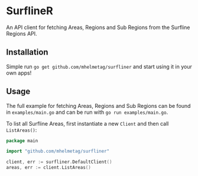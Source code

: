 # SurflineR

An API client for fetching Areas, Regions and Sub Regions from the Surfline Regions API.

## Installation

Simple run `go get github.com/mhelmetag/surfliner` and start using it in your own apps!

## Usage

The full example for fetching Areas, Regions and Sub Regions can be found in `examples/main.go` and can be run with `go run examples/main.go`.

To list all Surfline Areas, first instantiate a new `Client` and then call `ListAreas()`:

```go
package main

import "github.com/mhelmetag/surfliner"

client, err := surfliner.DefaultClient()
areas, err := client.ListAreas()
```

